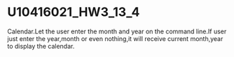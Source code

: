 # U10416021_HW3_13_4
Calendar.Let the user enter the month and year on the command line.If user just enter the year,month or even nothing,it will receive current month,year  to display the calendar.
